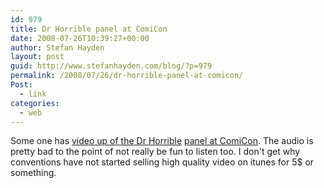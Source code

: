 ```yaml
---
id: 979
title: Dr Horrible panel at ComiCon
date: 2008-07-26T10:39:27+00:00
author: Stefan Hayden
layout: post
guid: http://www.stefanhayden.com/blog/?p=979
permalink: /2008/07/26/dr-horrible-panel-at-comicon/
Post:
  - link
categories:
  - web
---
```

Some one has <a href="http://doctorhorrible.net/introducing-dr-horrible-comic-con/178/">video up of the Dr Horrible</a> <a href="http://doctorhorrible.net/comic-con-panel-videos/177/">panel at ComiCon</a>. The audio is pretty bad to the point of not really be fun to listen too. I don't get why conventions have not started selling high quality video on itunes for 5$ or something.